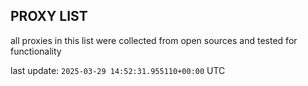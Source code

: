 ## PROXY LIST

all proxies in this list were collected from open sources and tested for functionality

last update: `2025-03-29 14:52:31.955110+00:00` UTC